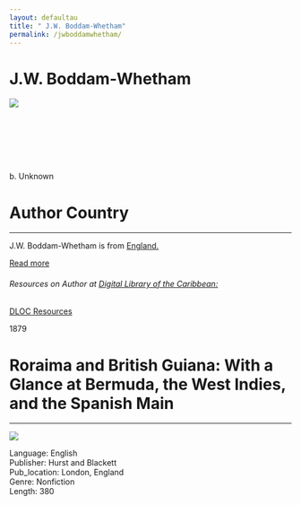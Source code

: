 ```yaml
---
layout: defaultau
title: " J.W. Boddam-Whetham"
permalink: /jwboddamwhetham/
---
```

<!-- partial:index.partial.html -->
<div class="content">
    <h1>J.W. Boddam-Whetham</h1>
    <div class="quote">
        <div><img src="NA" class="logo"></div>
    </div>
    <div class="timeline">
        <div style="padding-bottom:100px;"></div>
        <div class="block">
            <div class="date right"><p class="right">b. Unknown</p></div>
            <div class="dot"></div>
            <div class="left first">
            <div class="author_country">
                <h1>Author Country</h1><hr>
            <div class="aclocation"><p> J.W. Boddam-Whetham is from <a href="{{ site.baseurl }}/11">England.</a></p></div>
                <div class="acreadmore"><a href="#" target="_blank">Read more</a></div>
                <div class="aclocation">  <h6>Resources on Author at <a href="https://dloc.com" target="_blank">Digital Library of the Caribbean:</a></h6></div>
              <div class="dlocresources"><a href="{{ site.baseurl }}/jwboddamwhetham_dloc" target="_blank">DLOC Resources</a></div>
            </div>
            </div>
        </div>
        <div class="block">
            <div class="date left"><p class="left">1879</p></div>
            <div class="dot"></div>
            <div class="right">
                <h1>Roraima and British Guiana: With a Glance at Bermuda, the West Indies, and the Spanish Main</h1><hr>
                <p><img src="https://m.media-amazon.com/images/I/51E4527XGuL._SX331_BO1,204,203,200_.jpg"></p>
                <p>
                Language: English<br/>
                Publisher: Hurst and Blackett<br/>
                Pub_location: London, England<br/>
                Genre: Nonfiction<br/>
                Length: 380</p>
            </div>
        </div>
</div>
  <!-- partial -->
<script src='https://cdnjs.cloudflare.com/ajax/libs/jquery/3.1.1/jquery.min.js'></script><script  src="{{ site.baseurl }}/assets/js/authorscript.js"></script>
